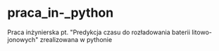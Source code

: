 # praca_in-_python
Praca inżynierska pt. "Predykcja czasu do rozładowania baterii litowo-jonowych" zrealizowana w pythonie
